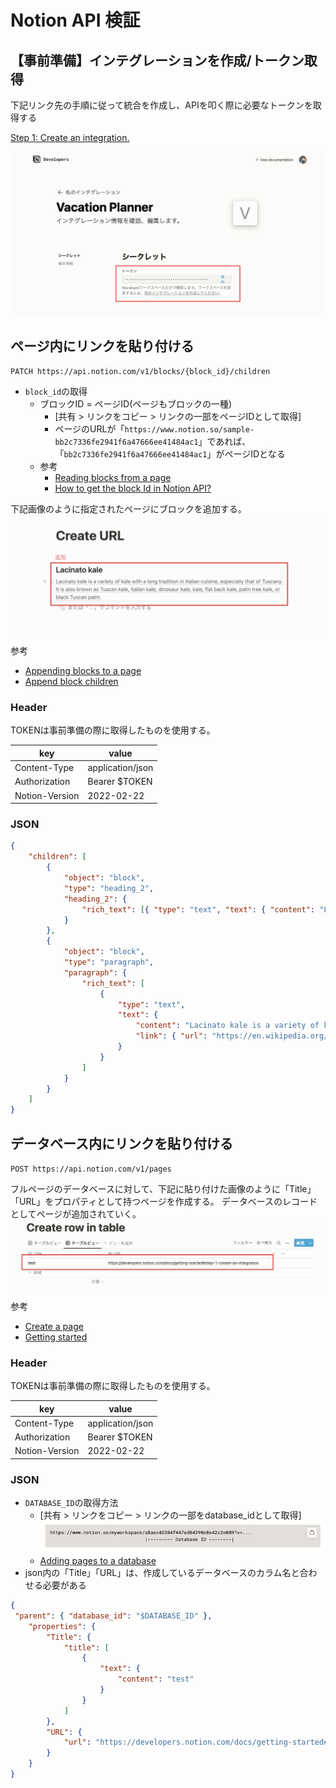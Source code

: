 # Notion API 検証
## 【事前準備】インテグレーションを作成/トークン取得

下記リンク先の手順に従って統合を作成し、APIを叩く際に必要なトークンを取得する

[Step 1: Create an integration.](https://developers.notion.com/docs/getting-started#step-1-create-an-integration)

![picture 2](images/045a5016a8823a4eb10da57eeb8e008a262150be40084ff92fd379f1fea370a9.png)

## ページ内にリンクを貼り付ける
`PATCH https://api.notion.com/v1/blocks/{block_id}/children`

- `block_id`の取得
  - ブロックID = ページID(ページもブロックの一種)
    - [共有 > リンクをコピー > リンクの一部をページIDとして取得]
    - ページのURLが「`https://www.notion.so/sample-bb2c7336fe2941f6a47666ee41484ac1`」であれば、「`bb2c7336fe2941f6a47666ee41484ac1`」がページIDとなる
  - 参考
    - [Reading blocks from a page](https://developers.notion.com/docs/working-with-page-content#reading-blocks-from-a-page)
    - [How to get the block Id in Notion API?](https://stackoverflow.com/questions/67618449/how-to-get-the-block-id-in-notion-api)

下記画像のように指定されたページにブロックを追加する。
![picture 6](images/d23ddaf39be56cd15aded49136f8546df83c2dba06d4155525fd0489bd2267a0.png)

参考
- [Appending blocks to a page](https://developers.notion.com/docs/working-with-page-content#appending-blocks-to-a-page)
- [Append block children](https://developers.notion.com/reference/patch-block-children)


### Header
TOKENは事前準備の際に取得したものを使用する。

| key            | value            |
| -------------- | ---------------- |
| Content-Type   | application/json |
| Authorization  | Bearer $TOKEN     |
| Notion-Version | 2022-02-22       |

### JSON
```json
{
	"children": [
		{
			"object": "block",
			"type": "heading_2",
			"heading_2": {
				"rich_text": [{ "type": "text", "text": { "content": "Lacinato kale" } }]
			}
		},
		{
			"object": "block",
			"type": "paragraph",
			"paragraph": {
				"rich_text": [
					{
						"type": "text",
						"text": {
							"content": "Lacinato kale is a variety of kale with a long tradition in Italian cuisine, especially that of Tuscany. It is also known as Tuscan kale, Italian kale, dinosaur kale, kale, flat back kale, palm tree kale, or black Tuscan palm.",
							"link": { "url": "https://en.wikipedia.org/wiki/Lacinato_kale" }
						}
					}
				]
			}
		}
	]
}
```

## データベース内にリンクを貼り付ける
`POST https://api.notion.com/v1/pages`

フルページのデータベースに対して、下記に貼り付けた画像のように「Title」「URL」をプロパティとして持つページを作成する。
データベースのレコードとしてページが追加されていく。
![picture 4](images/fec241fd6dfd1e4c90eb7bba80f9823229fcd4b6fa223ef38bba6150ae74fccd.png)

参考
- [Create a page](https://developers.notion.com/reference/post-page)
- [Getting started](https://developers.notion.com/docs)

### Header
TOKENは事前準備の際に取得したものを使用する。

| key            | value            |
| -------------- | ---------------- |
| Content-Type   | application/json |
| Authorization  | Bearer $TOKEN     |
| Notion-Version | 2022-02-22       |

### JSON
- `DATABASE_ID`の取得方法
  - [共有 > リンクをコピー > リンクの一部をdatabase_idとして取得]
  ![picture 5](images/b272e860f70be2c2800416067a727df9e5ec8aaf15c8e3f1fa3b698fc966ada6.png)
  - [Adding pages to a database](https://developers.notion.com/docs/working-with-databases#adding-pages-to-a-database)
- json内の「Title」「URL」は、作成しているデータベースのカラム名と合わせる必要がある

```json
{
 "parent": { "database_id": "$DATABASE_ID" },
	"properties": {
		"Title": {
			"title": [
				{
					"text": {
						"content": "test"
					}
				}
			]
		},
		"URL": {
			"url": "https://developers.notion.com/docs/getting-started#step-1-create-an-integration"
		}
	}
}
```
